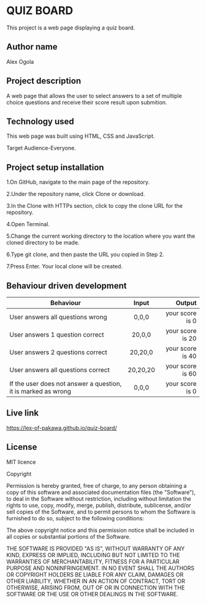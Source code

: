# QUIZ BOARD

 This project is a web page displaying a quiz board.

## Author name

Alex Ogola

## Project description

A web page that allows the user to select answers to a set of multiple choice questions and receive their score result upon submition.

## Technology used

This web page was built using HTML, CSS and JavaScript.

Target Audience-Everyone.


## Project setup installation

1.On GitHub, navigate to the main page of the repository.

2.Under the repository name, click Clone or download.

3.In the Clone with HTTPs section, click  to copy the clone URL for the repository.

4.Open Terminal.

5.Change the current working directory to the location where you want the cloned directory to be made.

6.Type git clone, and then paste the URL you copied in Step 2.

7.Press Enter. Your local clone will be created.

## Behaviour driven development
| Behaviour   |      Input     |  Output |
|----------|:-------------:|------:|
| User answers all questions wrong | 0,0,0 |    your score is 0 |
| User answers 1 question correct | 20,0,0 |    your score is 20 |
| User answers 2 questions correct | 20,20,0 |  your score is 40 |
| User answers all questions correct | 20,20,20 | your score is 60 |
| If the user does not answer a question, it is marked as wrong | 0,0,0 | your score is 0 |

## Live link

https://lex-of-pakawa.github.io/quiz-board/


## License
MIT licence

Copyright <YEAR> <COPYRIGHT HOLDER>

Permission is hereby granted, free of charge, to any person obtaining a copy of this software and associated documentation files (the "Software"), to deal in the Software without restriction, including without limitation the rights to use, copy, modify, merge, publish, distribute, sublicense, and/or sell copies of the Software, and to permit persons to whom the Software is furnished to do so, subject to the following conditions:

The above copyright notice and this permission notice shall be included in all copies or substantial portions of the Software.

THE SOFTWARE IS PROVIDED "AS IS", WITHOUT WARRANTY OF ANY KIND, EXPRESS OR IMPLIED, INCLUDING BUT NOT LIMITED TO THE WARRANTIES OF MERCHANTABILITY, FITNESS FOR A PARTICULAR PURPOSE AND NONINFRINGEMENT. IN NO EVENT SHALL THE AUTHORS OR COPYRIGHT HOLDERS BE LIABLE FOR ANY CLAIM, DAMAGES OR OTHER LIABILITY, WHETHER IN AN ACTION OF CONTRACT, TORT OR OTHERWISE, ARISING FROM, OUT OF OR IN CONNECTION WITH THE SOFTWARE OR THE USE OR OTHER DEALINGS IN THE SOFTWARE.

